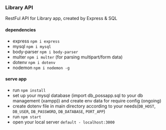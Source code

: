 ### Library API
RestFul API for Library app, created by Express & SQL

#### dependencies
- express `npm i express`
- mysql `npm i mysql`
- body-parser `npm i body-parser`
- multer `npm i multer` (for parsing multipart/form data)
- dotenv `npm i dotenv`
- nodemon `npm i nodemon -g`

#### serve app
- run `npm install`
- set up your mysql database (import db_possapp.sql to your db management (xampp)) and create env data for require config (ongoing)
- create dotenv file in main directory according to your needs(`DB_HOST`, `DB_USER`, `DB_PASSWORD`, `DB_DATABASE`, `PORT_APP`)
- run `npm start`
- open your local server `default - localhost:3000`